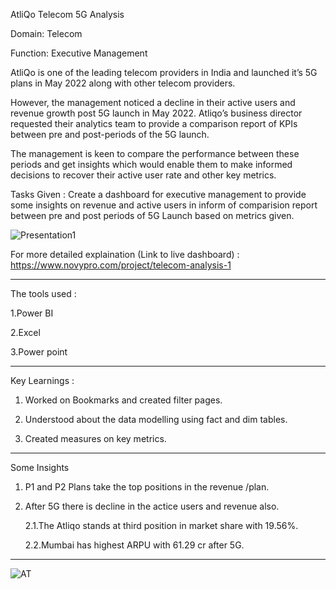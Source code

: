 
AtliQo Telecom 5G Analysis

Domain: Telecom    

Function: Executive Management

AtliQo is one of the leading telecom providers in India and launched it’s 5G plans in May 2022 along with other telecom providers.

However, the management noticed a decline in their active users and revenue growth post 5G launch in May 2022. Atliqo’s business director requested their analytics team to provide a comparison report of KPIs between pre and post-periods of the 5G launch. 

The management is keen to compare the performance between these periods and get insights which would enable them to make informed decisions to recover their active user rate and other key metrics. 

Tasks Given :
Create a dashboard for executive management to provide some insights on revenue and active users in inform of comparision report between pre and post periods of 5G Launch based on metrics given.

![Presentation1](https://user-images.githubusercontent.com/97013097/206906455-7421954b-5c99-497f-8ce7-4e1f8a21b7e6.svg)


For more detailed explaination 
(Link to live dashboard)  : 
https://www.novypro.com/project/telecom-analysis-1

------------------------------------------

The tools used :

1.Power BI

2.Excel

3.Power point

------------------------------------------

Key Learnings :

1. Worked on Bookmarks and created filter pages.

2. Understood about the data modelling using fact and dim tables.
 
3. Created measures on key metrics.

-------------------------------------------
Some Insights

1. P1 and P2 Plans take the top positions in the revenue /plan.
 
2. After 5G there is decline in the actice users and revenue also.

   2.1.The Atliqo stands at third position in market share with 19.56%.
   
   2.2.Mumbai has highest ARPU with 61.29 cr after 5G.

--------------------------------------------

![AT](https://user-images.githubusercontent.com/97013097/206906419-a3825cb0-f2b4-477c-add2-30eb9f53538f.png)




